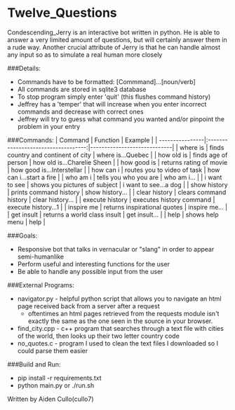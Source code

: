 # Twelve_Questions

Condescending_Jerry is an interactive bot written in python. He is able to answer a very limited amount of questions, but will certainly answer them
in a rude way. Another crucial attribute of Jerry is that he can handle almost any input so as to simulate a real human more closely

###Details:
* Commands have to be formatted: [Commmand]...[noun/verb]
* All commands are stored in sqlite3 database
* To stop program simply enter 'quit' (this flushes command history)
* Jeffrey has a 'temper' that will increase when you enter incorrect commands and decrease with correct ones
* Jeffrey will try to guess what command you wanted and/or pinpoint the problem in your entry

###Commands:
| Command         | Function                            | Example                     |
| ----------------|:-----------------------------------:|-----------------------------|
| where is        | finds country and continent of city | where is...Quebec           |
| how old is      | finds age of person                 | how old is...Charelie Sheen |
| how good is     | returns rating of movie             | how good is...Interstellar  |
| how can i       | routes you to video of task         | how can i...start a fire    |
| who am i        | tells you who you are               | who am i...                 |
| i want to see   | shows you pictures of subject       | i want to see...a dog       |
| show history    | prints command history              | show history...             |
| clear history   | clears command history              | clear history...            |
| execute history | executes history command            | execute history...1         |
| inspire me      | returns inspirational quotes        | inspire me...               |
| get insult      | returns a world class insult        | get insult...               |
| help            | shows help menu                     | help                        |

###Goals:
* Responsive bot that talks in vernacular or "slang" in order to appear semi-humanlike
* Perform useful and interesting functions for the user
* Be able to handle any possible input from the user

###External Programs:
* navigator.py - helpful python script that allows you to navigate an html page received back from a server after a request
  * oftentimes an html pages retrieved from the requests module isn't exactly the same as the one seen in the source in your browser.
* find_city.cpp - c++ program that searches through a text file with cities of the world, then looks up their two letter country code
* no_quotes.c - program I used to clean the text files I downloaded so I could parse them easier


###Build and Run:
* pip install -r requirements.txt
* python main.py or ./run.sh

Written by Aiden Cullo(cullo7)
